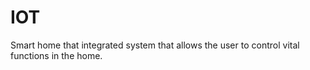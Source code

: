 # IOT
Smart home that integrated system that allows the user to control vital functions in the home. 
